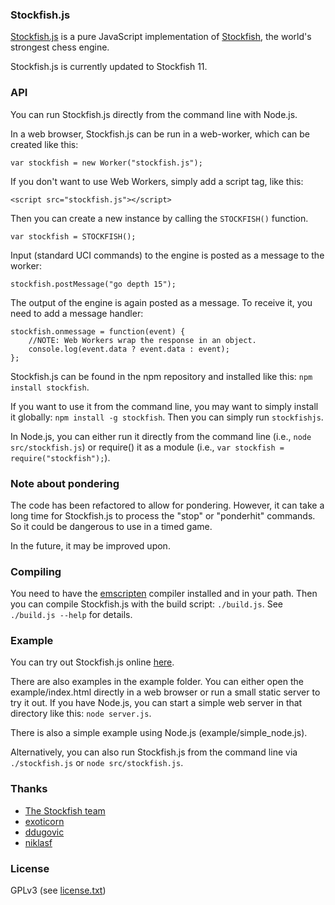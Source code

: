 ### Stockfish.js

<a href="https://github.com/nmrugg/stockfish.js">Stockfish.js</a> is a pure JavaScript implementation of <a href="https://github.com/official-stockfish/Stockfish">Stockfish</a>, the world's strongest chess engine.

Stockfish.js is currently updated to Stockfish 11.

### API

You can run Stockfish.js directly from the command line with Node.js.

In a web browser, Stockfish.js can be run in a web-worker, which can be created like this:

    var stockfish = new Worker("stockfish.js");

If you don't want to use Web Workers, simply add a script tag, like this:

    <script src="stockfish.js"></script>

Then you can create a new instance by calling the `STOCKFISH()` function.

    var stockfish = STOCKFISH();

Input (standard UCI commands) to the engine is posted as a message to the worker:

    stockfish.postMessage("go depth 15");

The output of the engine is again posted as a message. To receive it, you need to add a message handler:

    stockfish.onmessage = function(event) {
        //NOTE: Web Workers wrap the response in an object.
        console.log(event.data ? event.data : event);
    };

Stockfish.js can be found in the npm repository and installed like this: `npm install stockfish`.

If you want to use it from the command line, you may want to simply install it globally: `npm install -g stockfish`. Then you can simply run `stockfishjs`.

In Node.js, you can either run it directly from the command line (i.e., `node src/stockfish.js`) or require() it as a module (i.e., `var stockfish = require("stockfish");`).

### Note about pondering

The code has been refactored to allow for pondering. However, it can take a long time for Stockfish.js to process the "stop" or "ponderhit" commands. So it could be dangerous to use in a timed game.

In the future, it may be improved upon.

### Compiling

You need to have the <a href="http://kripken.github.io/emscripten-site/docs/getting_started/downloads.html">emscripten</a> compiler installed and in your path. Then you can compile Stockfish.js with the build script: `./build.js`. See `./build.js --help` for details.

### Example

You can try out Stockfish.js online <a href="https://nmrugg.github.io/kingdom/">here</a>.

There are also examples in the example folder. You can either open the example/index.html directly in a web browser or run a small static server to try it out.
If you have Node.js, you can start a simple web server in that directory
like this: `node server.js`.

There is also a simple example using Node.js (example/simple_node.js).

Alternatively, you can also run Stockfish.js from the command line via `./stockfish.js` or `node src/stockfish.js`.

### Thanks

- <a href="https://github.com/mcostalba/Stockfish">The Stockfish team</a>
- <a href="https://github.com/exoticorn/stockfish-js">exoticorn</a>
- <a href="https://github.com/ddugovic/Stockfish">ddugovic</a>
- <a href="https://github.com/niklasf/stockfish.js">niklasf</a>

### License

GPLv3 (see <a href="https://raw.githubusercontent.com/nmrugg/stockfish.js/master/license.txt">license.txt</a>)
